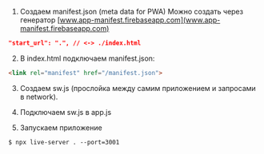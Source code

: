 1. Создаем manifest.json (meta data for PWA)
Можно создать через генератор [www.app-manifest.firebaseapp.com](www.app-manifest.firebaseapp.com)
```json
"start_url": ".", // <-> ./index.html
```

2. В index.html подключаем manifest.json:
```html
<link rel="manifest" href="/manifest.json">
```

3. Создаем sw.js (прослойка между самим приложением и запросами в network).

4. Подключаем sw.js в app.js

5. Запускаем приложение
```shell
$ npx live-server . --port=3001
```

